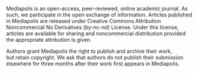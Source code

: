 Mediapolis is an open-access, peer-reviewed, online academic journal. As such, we participate in the open exchange of information. Articles published in Mediapolis are released under Creative Commons Attribution Noncommercial No Derivatives (by-nc-nd) License. Under this license, articles are available for sharing and noncommercial distribution provided the appropriate attribution is given.

Authors grant Mediapolis the right to publish and archive their work, but retain copyright. We ask that authors do not publish their submission elsewhere for three months after their work first appears in Mediapolis.
